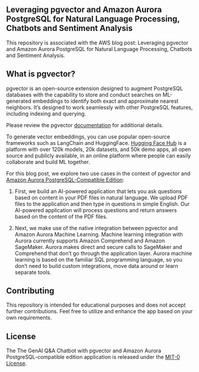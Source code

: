 ## Leveraging pgvector and Amazon Aurora PostgreSQL for Natural Language Processing, Chatbots and Sentiment Analysis

This repository is associated with the AWS blog post: Leveraging pgvector and Amazon Aurora PostgreSQL for Natural Language Processing, Chatbots and Sentiment Analysis.

## What is pgvector?

pgvector is an open-source extension designed to augment PostgreSQL databases with the capability to store and conduct searches on ML-generated embeddings to identify both exact and approximate nearest neighbors. It’s designed to work seamlessly with other PostgreSQL features, including indexing and querying.

Please review the pgvector [documentation](https://github.com/pgvector/pgvector) for additional details.

To generate vector embeddings, you can use popular open-source frameworks such as LangChain and HuggingFace. [Hugging Face Hub](https://huggingface.co/docs/hub/index) is a platform with over 120k models, 20k datasets, and 50k demo apps, all open source and publicly available, in an online platform where people can easily collaborate and build ML together.

For this blog post, we explore two use cases in the context of pgvector and [Amazon Aurora PostgreSQL-Compatible Edition](https://docs.aws.amazon.com/AmazonRDS/latest/AuroraUserGuide/Aurora.AuroraPostgreSQL.html):

1. First, we build an AI-powered application that lets you ask questions based on content in your PDF files in natural language. We upload PDF files to the application and then type in questions in simple English. Our AI-powered application will process questions and return answers based on the content of the PDF files.

2. Next, we make use of the native integration between pgvector and Amazon Aurora Machine Learning. Machine learning integration with Aurora currently supports Amazon Comprehend and Amazon SageMaker. Aurora makes direct and secure calls to SageMaker and Comprehend that don’t go through the application layer. Aurora machine learning is based on the familiar SQL programming language, so you don’t need to build custom integrations, move data around or learn separate tools.

## Contributing

This repository is intended for educational purposes and does not accept further contributions. Feel free to utilize and enhance the app based on your own requirements.

## License

The The GenAI Q&A Chatbot with pgvector and Amazon Aurora PostgreSQL-compatible edition application is released under the [MIT-0 License](https://spdx.org/licenses/MIT-0.html).
